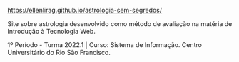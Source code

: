https://ellenlirag.github.io/astrologia-sem-segredos/

Site sobre astrologia desenvolvido como método de avaliação na matéria de Introdução à Tecnologia Web.

1º Período - Turma 2022.1 | Curso: Sistema de Informação.
Centro Universitário do Rio São Francisco.
